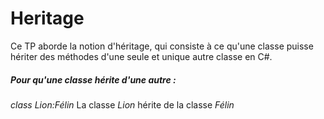 # Heritage

Ce TP aborde la notion d'héritage, qui consiste à ce qu'une classe puisse hériter des méthodes d'une seule et unique autre classe en C#.

##### Pour qu'une classe hérite d'une autre :
*class Lion:Félin*
La classe *Lion* hérite de la classe *Félin*



